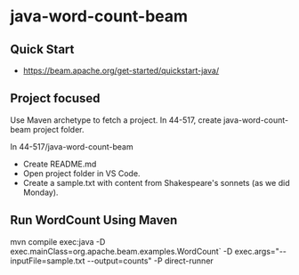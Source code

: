 # java-word-count-beam

## Quick Start

- <https://beam.apache.org/get-started/quickstart-java/>

## Project focused

Use Maven archetype to fetch a project. 
In 44-517, create java-word-count-beam project folder.

In 44-517/java-word-count-beam

- Create README.md
- Open project folder in VS Code.
- Create a sample.txt with content from Shakespeare's sonnets (as we did Monday).

## Run WordCount Using Maven
mvn compile exec:java -D exec.mainClass=org.apache.beam.examples.WordCount`
-D exec.args="--inputFile=sample.txt --output=counts" -P direct-runner
 
